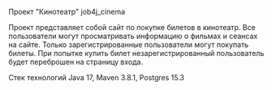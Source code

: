 Проект "Кинотеатр" job4j_cinema

Проект представляет собой сайт по покупке билетов в кинотеатр. 
Все пользователи могут просматривать информацию о фильмах и сеансах на сайте.
Только зарегистрированные пользователи могут покупать билеты.
При попытке купить билет незарегистрированный пользователь будет переброшен на страницу входа.

Стек технологий
Java 17, Maven 3.8.1, Postgres 15.3